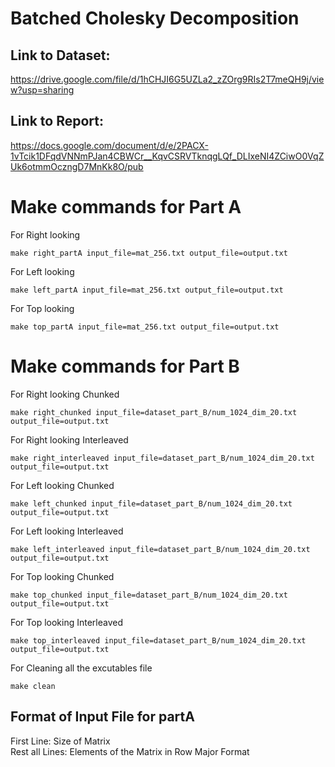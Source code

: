 # Batched Cholesky Decomposition

## Link to Dataset:
https://drive.google.com/file/d/1hCHJI6G5UZLa2_zZOrg9RIs2T7meQH9j/view?usp=sharing

## Link to Report:
https://docs.google.com/document/d/e/2PACX-1vTcik1DFqdVNNmPJan4CBWCr__KqvCSRVTknqgLQf_DLIxeNI4ZCiwO0VqZUk6otmmOczngD7MnKk8O/pub

# Make commands for Part A
For Right looking
```
make right_partA input_file=mat_256.txt output_file=output.txt
```

For Left looking
```
make left_partA input_file=mat_256.txt output_file=output.txt
```

For Top looking
```
make top_partA input_file=mat_256.txt output_file=output.txt
```

# Make commands for Part B
For Right looking Chunked
```
make right_chunked input_file=dataset_part_B/num_1024_dim_20.txt output_file=output.txt
```

For Right looking Interleaved
```
make right_interleaved input_file=dataset_part_B/num_1024_dim_20.txt output_file=output.txt
```

For Left looking Chunked
```
make left_chunked input_file=dataset_part_B/num_1024_dim_20.txt output_file=output.txt
```

For Left looking Interleaved
```
make left_interleaved input_file=dataset_part_B/num_1024_dim_20.txt output_file=output.txt
```

For Top looking Chunked
```
make top_chunked input_file=dataset_part_B/num_1024_dim_20.txt output_file=output.txt
```

For Top looking Interleaved
```
make top_interleaved input_file=dataset_part_B/num_1024_dim_20.txt output_file=output.txt
```

For Cleaning all the excutables file
```
make clean
```

## Format of Input File for partA
First Line: Size of Matrix <br />
Rest all Lines: Elements of the Matrix in Row Major Format <br />
